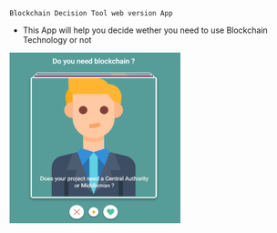     Blockchain Decision Tool web version App

- This App will help you decide wether you need to use Blockchain Technology or not

<img src="scr.png" width="300" height="300">